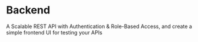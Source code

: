 # Backend
A Scalable REST API with Authentication &amp; Role-Based Access, and create a simple frontend UI for testing your APIs
